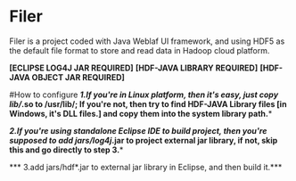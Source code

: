 # Filer
Filer is a project coded with Java Weblaf  UI framework, and using HDF5 as the default file format to store and read data in Hadoop cloud platform.

**[ECLIPSE LOG4J JAR REQUIRED]**
**[HDF-JAVA LIBRARY REQUIRED]**
**[HDF-JAVA OBJECT JAR REQUIRED]**

#How to configure
***1.If you're in Linux platform, then it's easy, just copy lib/*.so to /usr/lib/; If you're not, then try to find HDF-JAVA Library files [in Windows, it's DLL files.] and copy them into the system library path.***

***2.If you're using standalone Eclipse IDE to build project, then you're supposed to add jars/log4j*.jar to project external jar library, if not, skip this and go directly to step 3.***

*** 3.add jars/hdf*.jar to external jar library in Eclipse, and then build it.***


